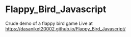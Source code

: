 # Flappy_Bird_Javascript
Crude demo of a flappy bird game
Live at https://dasaniket20002.github.io/Flappy_Bird_Javascript/
